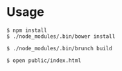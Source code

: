 # Usage

```shell
$ npm install
$ ./node_modules/.bin/bower install

$ ./node_modules/.bin/brunch build

$ open public/index.html
```

